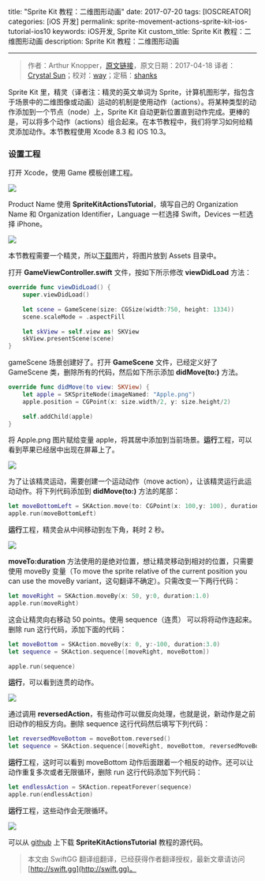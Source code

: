 title: "Sprite Kit 教程：二维图形动画"
date: 2017-07-20
tags: [IOSCREATOR]
categories: [iOS 开发]
permalink: sprite-movement-actions-sprite-kit-ios-tutorial-ios10
keywords: iOS开发, Sprite Kit
custom_title: Sprite Kit 教程：二维图形动画
description: Sprite Kit 教程：二维图形动画

---
> 作者：Arthur Knopper，[原文链接](https://www.ioscreator.com/tutorials/sprite-movement-actions-sprite-kit-ios-tutorial-ios10)，原文日期：2017-04-18
> 译者：[Crystal Sun](http://www.jianshu.com/users/7a2d2cc38444/latest_articles)；校对：[way](undefined)；定稿：[shanks](http://codebuild.me/)
  







<!--此处开始正文-->

Sprite Kit 里，精灵（译者注：精灵的英文单词为 Sprite，计算机图形学，指包含于场景中的二维图像或动画）运动的机制是使用动作（actions）。将某种类型的动作添加到一个节点（node）上，Sprite Kit 自动更新位置直到动作完成。更棒的是，可以将多个动作（actions）组合起来。在本节教程中，我们将学习如何给精灵添加动作。本节教程使用 Xcode 8.3 和 iOS 10.3。
<!--more-->

### 设置工程

打开 Xcode，使用 Game 模板创建工程。

![](https://swift.gg/img/articles/sprite-movement-actions-sprite-kit-ios-tutorial-ios10/xcode-game-templateformat=1500w1500530564.45)

Product Name 使用 **SpriteKitActionsTutorial**，填写自己的 Organization Name 和 Organization Identifier，Language 一栏选择 Swift，Devices 一栏选择 iPhone。

![](https://swift.gg/img/articles/sprite-movement-actions-sprite-kit-ios-tutorial-ios10/spritekit-actions-projectformat=1500w1500530565.94)

本节教程需要一个精灵，所以[下载](https://www.ioscreator.com/s/Apple.png)图片，将图片放到 Assets 目录中。

打开 **GameViewController.swift** 文件，按如下所示修改 **viewDidLoad** 方法：

```swift
override func viewDidLoad() {
    super.viewDidLoad()
        
    let scene = GameScene(size: CGSize(width:750, height: 1334))
    scene.scaleMode = .aspectFill
        
    let skView = self.view as! SKView
    skView.presentScene(scene)
}
```

gameScene 场景创建好了。打开 **GameScene** 文件，已经定义好了 GameScene 类，删除所有的代码，然后如下所示添加 **didMove(to:)** 方法。

```swift
override func didMove(to view: SKView) {
    let apple = SKSpriteNode(imageNamed: "Apple.png")
    apple.position = CGPoint(x: size.width/2, y: size.height/2)
        
    self.addChild(apple)
}
```

将 Apple.png 图片赋给变量 apple，将其居中添加到当前场景。**运行**工程，可以看到苹果已经居中出现在屏幕上了。

![](https://swift.gg/img/articles/sprite-movement-actions-sprite-kit-ios-tutorial-ios10/center-spritekit-simulatorformat=750w1500530566.73)

为了让该精灵运动，需要创建一个运动动作（move action），让该精灵运行此运动动作。将下列代码添加到 **didMove(to:)** 方法的尾部：

```swift
let moveBottomLeft = SKAction.move(to: CGPoint(x: 100,y: 100), duration:2.0)
apple.run(moveBottomLeft)
```

**运行**工程，精灵会从中间移动到左下角，耗时 2 秒。

![](https://swift.gg/img/articles/sprite-movement-actions-sprite-kit-ios-tutorial-ios10/bottomleft-spritekit-simulatorformat=750w1500530567.46)

**moveTo:duration** 方法使用的是绝对位置，想让精灵移动到相对的位置，只需要使用 moveBy 变量（To move the sprite relative of the current position you can use the moveBy variant，这句翻译不确定）。只需改变一下两行代码：

```swift
let moveRight = SKAction.moveBy(x: 50, y:0, duration:1.0)
apple.run(moveRight)
```

这会让精灵向右移动 50 points。使用 sequence（连贯） 可以将将动作连起来。删除 run 这行代码，添加下面的代码：

```swift
let moveBottom = SKAction.moveBy(x: 0, y:-100, duration:3.0)
let sequence = SKAction.sequence([moveRight, moveBottom])
        
apple.run(sequence)
```

**运行**，可以看到连贯的动作。

![](https://swift.gg/img/articles/sprite-movement-actions-sprite-kit-ios-tutorial-ios10/sequence-spritekit-simulatorformat=750w1500530568.15)

通过调用 **reversedAction**，有些动作可以做反向处理，也就是说，新动作是之前旧动作的相反方向。删除 sequence 这行代码然后填写下列代码：

```swift
let reversedMoveBottom = moveBottom.reversed()
let sequence = SKAction.sequence([moveRight, moveBottom, reversedMoveBottom])
```

**运行**工程，这时可以看到 moveBottom 动作后面跟着一个相反的动作。还可以让动作重复多次或者无限循环，删除 run 这行代码添加下列代码：

```swift
let endlessAction = SKAction.repeatForever(sequence)
apple.run(endlessAction)
```

**运行**工程，这些动作会无限循环。

![](https://swift.gg/img/articles/sprite-movement-actions-sprite-kit-ios-tutorial-ios10/repeat-forever-spritekit-simulatorformat=750w1500530569.94)

可以从 [github](https://github.com/ioscreator/ioscreator) 上下载 **SpriteKitActionsTutorial** 教程的源代码。
> 本文由 SwiftGG 翻译组翻译，已经获得作者翻译授权，最新文章请访问 [http://swift.gg](http://swift.gg)。